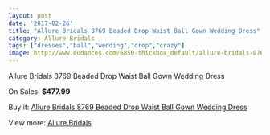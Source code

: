 ```yaml
---
layout: post
date: '2017-02-26'
title: "Allure Bridals 8769 Beaded Drop Waist Ball Gown Wedding Dress"
category: Allure Bridals
tags: ["dresses","ball","wedding","drop","crazy"]
image: http://www.eudances.com/6850-thickbox_default/allure-bridals-8769-beaded-drop-waist-ball-gown-wedding-dress.jpg
---
```

Allure Bridals 8769 Beaded Drop Waist Ball Gown Wedding Dress

On Sales: **$477.99**
<a href="https://www.eudances.com/en/allure-bridals/2522-allure-bridals-8769-beaded-drop-waist-ball-gown-wedding-dress.html"><amp-img layout="responsive" width="600" height="600" src="//www.eudances.com/6850-thickbox_default/allure-bridals-8769-beaded-drop-waist-ball-gown-wedding-dress.jpg" alt="Allure Bridals 8769 Beaded Drop Waist Ball Gown Wedding Dress 0" /></a>
<a href="https://www.eudances.com/en/allure-bridals/2522-allure-bridals-8769-beaded-drop-waist-ball-gown-wedding-dress.html"><amp-img layout="responsive" width="600" height="600" src="//www.eudances.com/6851-thickbox_default/allure-bridals-8769-beaded-drop-waist-ball-gown-wedding-dress.jpg" alt="Allure Bridals 8769 Beaded Drop Waist Ball Gown Wedding Dress 1" /></a>
<a href="https://www.eudances.com/en/allure-bridals/2522-allure-bridals-8769-beaded-drop-waist-ball-gown-wedding-dress.html"><amp-img layout="responsive" width="600" height="600" src="//www.eudances.com/6852-thickbox_default/allure-bridals-8769-beaded-drop-waist-ball-gown-wedding-dress.jpg" alt="Allure Bridals 8769 Beaded Drop Waist Ball Gown Wedding Dress 2" /></a>
<a href="https://www.eudances.com/en/allure-bridals/2522-allure-bridals-8769-beaded-drop-waist-ball-gown-wedding-dress.html"><amp-img layout="responsive" width="600" height="600" src="//www.eudances.com/6853-thickbox_default/allure-bridals-8769-beaded-drop-waist-ball-gown-wedding-dress.jpg" alt="Allure Bridals 8769 Beaded Drop Waist Ball Gown Wedding Dress 3" /></a>
<a href="https://www.eudances.com/en/allure-bridals/2522-allure-bridals-8769-beaded-drop-waist-ball-gown-wedding-dress.html"><amp-img layout="responsive" width="600" height="600" src="//www.eudances.com/6854-thickbox_default/allure-bridals-8769-beaded-drop-waist-ball-gown-wedding-dress.jpg" alt="Allure Bridals 8769 Beaded Drop Waist Ball Gown Wedding Dress 4" /></a>
<a href="https://www.eudances.com/en/allure-bridals/2522-allure-bridals-8769-beaded-drop-waist-ball-gown-wedding-dress.html"><amp-img layout="responsive" width="600" height="600" src="//www.eudances.com/6855-thickbox_default/allure-bridals-8769-beaded-drop-waist-ball-gown-wedding-dress.jpg" alt="Allure Bridals 8769 Beaded Drop Waist Ball Gown Wedding Dress 5" /></a>

Buy it: [Allure Bridals 8769 Beaded Drop Waist Ball Gown Wedding Dress](https://www.eudances.com/en/allure-bridals/2522-allure-bridals-8769-beaded-drop-waist-ball-gown-wedding-dress.html "Allure Bridals 8769 Beaded Drop Waist Ball Gown Wedding Dress")

View more: [Allure Bridals](https://www.eudances.com/en/2-allure-bridals "Allure Bridals")